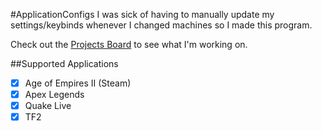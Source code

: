 #ApplicationConfigs
I was sick of having to manually update my settings/keybinds whenever I changed machines so I made this program. 

Check out the [Projects Board](https://github.com/Mehvix/ApplicationConfigs/projects/1) to see what I'm working on.

##Supported Applications
- [x] Age of Empires II  (Steam)
- [x] Apex Legends
- [x] Quake Live
- [x] TF2
